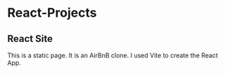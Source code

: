 # React-Projects

## React Site
This is a static page. It is an AirBnB clone. I used Vite to create the React App.
